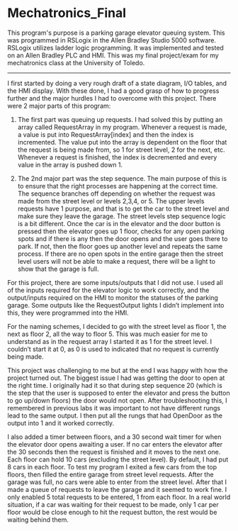 # Mechatronics_Final

This program's purpose is a parking garage elevator queuing system. This was programmed in RSLogix in the Allen Bradley Studio 5000 software. RSLogix utilizes ladder logic programming. It was implemented and tested on an Allen Bradley PLC and HMI. This was my final project/exam for my mechatronics class at the University of Toledo.

---

I first started by doing a very rough draft of a state diagram, I/O tables, and the HMI display. With these done, I had a good grasp of how to progress further and the major hurdles I had to overcome with this project. There were 2 major parts of this program:

1) The first part was queuing up requests. I had solved this by putting an array called RequestArray in my program. Whenever a request is made, a value is put into RequestArray[index] and then the index is incremented. The value put into the array is dependent on the floor that the request is being made from, so 1 for street level, 2 for the next, etc. Whenever a request is finished, the index is decremented and every value in the array is pushed down 1.

2) The 2nd major part was the step sequence. The main purpose of this is to ensure that the right processes are happening at the correct time. The sequence branches off depending on whether the request was made from the street level or levels 2,3,4, or 5. The upper levels requests have 1 purpose, and that is to get the car to the street level and make sure they leave the garage. The street levels step sequence logic is a bit different. Once the car is in the elevator and the door button is pressed then the elevator goes up 1 floor, checks for any open parking spots and if there is any then the door opens and the user goes there to park. If not, then the floor goes up another level and repeats the same process. If there are no open spots in the entire garage then the street level users will not be able to make a request, there will be a light to show that the garage is full.

For this project, there are some inputs/outputs that I did not use. I used all of the inputs required for the elevator logic to work correctly, and the output/inputs required on the HMI to monitor the statuses of the parking garage. Some outputs like the RequestOutput lights I didn’t implement into this, they were programmed into the HMI. 

For the naming schemes, I decided to go with the street level as floor 1, the next as floor 2, all the way to floor 5. This was much easier for me to understand as in the request array I started it as 1 for the street level. I couldn’t start it at 0, as 0 is used to indicated that no request is currently being made.

This project was challenging to me but at the end I was happy with how the project turned out. The biggest issue I had was getting the door to open at the right time. I originally had it so that during step sequence 20 (which is the step that the user is supposed to enter the elevator and press the button to go up/down floors) the door would not open. After troubleshooting this, I remembered in previous labs it was important to not have different rungs lead to the same output. I then put all the rungs that had OpenDoor as the output into 1 and it worked correctly.

I also added a timer between floors, and a 30 second wait timer for when the elevator door opens awaiting a user. If no car enters the elevator after the 30 seconds then the request is finished and it moves to the next one. Each floor can hold 10 cars (excluding the street level). By default, I had put 8 cars in each floor. To test my program I exited a few cars from the top floors, then filled the entire garage from street level requests. After the garage was full, no cars were able to enter from the street level. After that I made a queue of requests to leave the garage and it seemed to work fine. I only enabled 5 total requests to be entered, 1 from each floor. In a real world situation, if a car was waiting for their request to be made, only 1 car per floor would be close enough to hit the request button, the rest would be waiting behind them.
